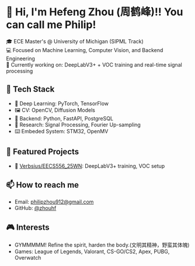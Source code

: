 # 👋 Hi, I'm Hefeng Zhou (周鹤峰)!! You can call me Philip!

🎓 ECE Master's @ University of Michigan (SIPML Track)  
💻 Focused on Machine Learning, Computer Vision, and Backend Engineering  
🚀 Currently working on: DeepLabV3+ + VOC training and real-time signal processing

## 🔧 Tech Stack
- 🧠 Deep Learning: PyTorch, TensorFlow
- 🖼️ CV: OpenCV, Diffusion Models
- 🐍 Backend: Python, FastAPI, PostgreSQL
- 🔬 Research: Signal Processing, Fourier Up-sampling
- ⌨️ Embeded System: STM32, OpenMV

## 📌 Featured Projects
- 🔗 [Verbsius/EECS556_25WN](https://github.com/Verbsius/EECS556_25WN): DeepLabV3+ training, VOC setup

## 📫 How to reach me
- Email: philipzhou912@gmail.com
- GitHub: [@zhouhf](https://github.com/zhouhf)

## 🎮 Interests
- GYMMMMM! Refine the spirit, harden the body.(文明其精神，野蛮其体魄)
- Games: League of Legends, Valorant, CS-GO/CS2, Apex, PUBG, Overwatch
